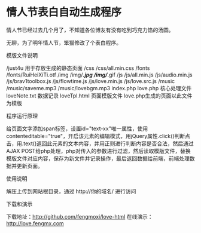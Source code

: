情人节表白自动生成程序
=========
情人节已经过去几个月了，不知道各位博友有没有吃到巧克力馅的汤圆。

无聊，为了明年情人节，笨猫修改了个表白程序。

模版文件说明

/just4u  用于存放生成的静态页面
/css
  /css/all.min.css
/fonts
  /fonts/RuiHeiXiTi.otf
/img
  /img/***.jpg
  /img/***.gif
/js
  /js/all.min.js
  /js/audio.min.js
  /js/brav1toolbox.js
  /js/flowtime.js
  /js/love.min.js
  /js/love.src.js
/music
  /music/saveme.mp3
  /music/lovebgm.mp3
index.php
love.php  核心处理文件
loveNote.txt  数据记录
loveTpl.html  页面模版文件 love.php生成的页面以此文件为模版

程序运行原理

给页面文字添加span标签，设置id="text-xx"唯一属性，使用contenteditable="true"，开启该元素的编辑模式，用jQuery属性.click()判断点击，用.text()返回此元素的文本内容，并用正则进行判断内容是否合法，然后通过AJAX POST给php处理，php对传入的参数进行过滤，然后读取模版文件，替换模版文件对应内容，保存为新文件并记录操作，最后返回数据给前端，前端处理数据并更新页面。

使用说明

解压上传到网站根目录，通过 http://你的域名/ 进行访问 

下载和演示

下载地址：http://github.com/fengmoxi/love-html
在线演示：http://love.fengmx.com
